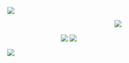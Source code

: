 ![](https://files.catbox.moe/cwbp3j.png)

⠀⠀⠀⠀⠀⠀⠀⠀⠀⠀⠀⠀⠀⠀⠀⠀⠀⠀⠀⠀⠀⠀⠀⠀![](https://files.catbox.moe/9rxnb5.png)

⠀⠀⠀⠀⠀⠀⠀⠀⠀⠀⠀⠀![](https://files.catbox.moe/he3t2j.png) ![](https://files.catbox.moe/bpigl5.png)

![](https://files.catbox.moe/qlo4wo.png)

